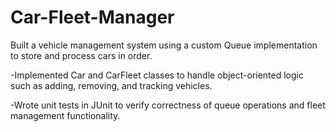 # Car-Fleet-Manager
Built a vehicle management system using a custom Queue implementation to store and process cars in order.

-Implemented Car and CarFleet classes to handle object-oriented logic such as adding, removing, and tracking vehicles.

-Wrote unit tests in JUnit to verify correctness of queue operations and fleet management functionality.
